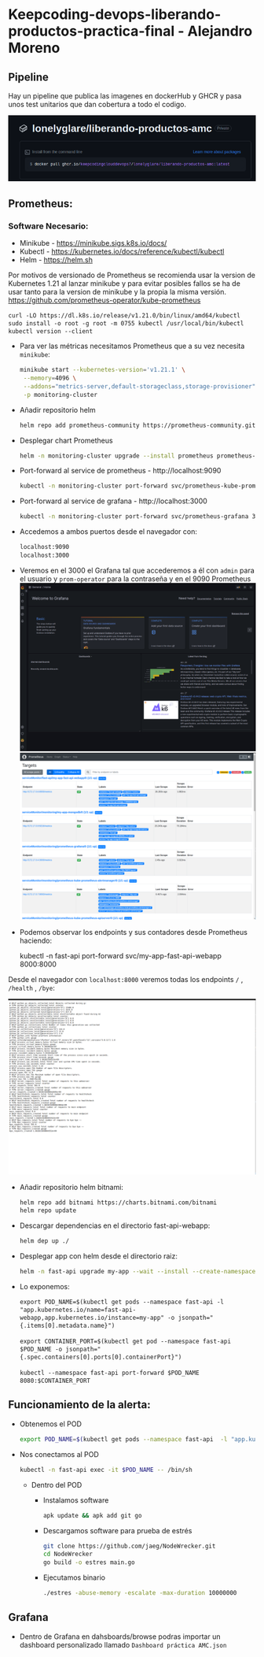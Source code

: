 # Keepcoding-devops-liberando-productos-practica-final - Alejandro Moreno

## Pipeline

Hay un pipeline que publica las imagenes en dockerHub y GHCR y pasa unos test unitarios que dan cobertura a todo el codigo.

![GHCR](imagenes/GHCR.png)


## Prometheus:
### Software Necesario:
 * Minikube - https://minikube.sigs.k8s.io/docs/
 * Kubectl - https://kubernetes.io/docs/reference/kubectl/kubectl
 * Helm - https://helm.sh

Por motivos de versionado de Prometheus se recomienda usar la version de Kubernetes 1.21 al lanzar minikube y para evitar posibles fallos se ha de usar tanto para la version de minikube y la propia la misma versión.
    https://github.com/prometheus-operator/kube-prometheus

    curl -LO https://dl.k8s.io/release/v1.21.0/bin/linux/amd64/kubectl
    sudo install -o root -g root -m 0755 kubectl /usr/local/bin/kubectl
    kubectl version --client




 * Para ver las métricas necesitamos Prometheus que a su vez necesita `minikube`:
   ```sh
   minikube start --kubernetes-version='v1.21.1' \
    --memory=4096 \
    --addons="metrics-server,default-storageclass,storage-provisioner" \
    -p monitoring-cluster
   ```

 * Añadir repositorio helm
   ```sh
   helm repo add prometheus-community https://prometheus-community.github.io/helm-charts
   ```

 * Desplegar chart Prometheus
   ```sh
   helm -n monitoring-cluster upgrade --install prometheus prometheus-community/kube-prometheus-stack -f kube-prometheus-stack/values.yaml --create-namespace --wait

 * Port-forward al service de prometheus - http://localhost:9090
   ```sh
   kubectl -n monitoring-cluster port-forward svc/prometheus-kube-prometheus-prometheus 9090:9090
   ```

 * Port-forward al service de grafana - http://localhost:3000
   ```sh
   kubectl -n monitoring-cluster port-forward svc/prometheus-grafana 3000:http-web
   ```

  * Accedemos a ambos puertos desde el navegador con:
    ```sh
    localhost:9090
    localhost:3000
    ```
  * Veremos en el 3000 el Grafana tal que accederemos a él con `admin` para el usuario y `prom-operator` para la contraseña
    y en el 9090 Prometheus
    ![Grafana](imagenes/Grafana.png)
    ![Prometheus](imagenes/Prometheus.png)

* Podemos observar los endpoints y sus contadores desde Prometheus haciendo:

  kubectl -n fast-api port-forward svc/my-app-fast-api-webapp 8000:8000

Desde el navegador con `localhost:8000` veremos todas los endpoints `/` ,` /health` , `/bye`:


![Metricas](imagenes/metricas-prometheus.png)
 
 
 
 
 
 * Añadir repositorio helm bitnami:
   ```sh
   helm repo add bitnami https://charts.bitnami.com/bitnami
   helm repo update
   ```

 * Descargar dependencias en el directorio fast-api-webapp:
   
   ```sh
   helm dep up ./
   ```

 * Desplegar app con helm desde el directorio raiz:
   ```sh
   helm -n fast-api upgrade my-app --wait --install --create-namespace fast-api-webapp
   ```
* Lo exponemos:
     ```
    export POD_NAME=$(kubectl get pods --namespace fast-api -l "app.kubernetes.io/name=fast-api-webapp,app.kubernetes.io/instance=my-app" -o jsonpath="{.items[0].metadata.name}")

    export CONTAINER_PORT=$(kubectl get pod --namespace fast-api $POD_NAME -o jsonpath="{.spec.containers[0].ports[0].containerPort}")
    
    kubectl --namespace fast-api port-forward $POD_NAME 8080:$CONTAINER_PORT
     ```

## Funcionamiento de la alerta:



 * Obtenemos el POD
   ```sh
   export POD_NAME=$(kubectl get pods --namespace fast-api  -l "app.kubernetes.io/name=fast-api-webapp,app.kubernetes.io/instance=my-app" -o jsonpath="{.items[0].metadata.name}")
   ```

 * Nos conectamos al POD
   ```sh
   kubectl -n fast-api exec -it $POD_NAME -- /bin/sh
   ```
   * Dentro del POD
      
      
      * Instalamos software
         ```sh
         apk update && apk add git go
         ```
      
      
      
      * Descargamos software para prueba de estrés
         ```sh
         git clone https://github.com/jaeg/NodeWrecker.git
         cd NodeWrecker
         go build -o estres main.go
         ```
     
     
      * Ejecutamos binario
         ```sh
         ./estres -abuse-memory -escalate -max-duration 10000000
         ```

## Grafana

  * Dentro de Grafana en dahsboards/browse podras importar un dashboard personalizado llamado `Dashboard práctica AMC.json`
















